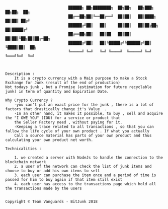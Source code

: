                                              


                                                                
                     
								██████╗ ██╗████████╗  ██╗██╗   ██╗███╗   ██╗██╗  ██╗
								██╔══██╗██║╚══██╔══╝  ██║██║   ██║████╗  ██║██║ ██╔╝
								██████╔╝██║   ██║     ██║██║   ██║██╔██╗ ██║█████╔╝ 
								██╔══██╗██║   ██║██   ██║██║   ██║██║╚██╗██║██╔═██╗ 
								██████╔╝██║   ██║╚█████╔╝╚██████╔╝██║ ╚████║██║  ██╗
								╚═════╝ ╚═╝   ╚═╝ ╚════╝  ╚═════╝ ╚═╝  ╚═══╝╚═╝  ╚═╝
                                                    
                                                                                                 

	Description :
		It is a crypto currency with a Main purpose to make a Stock Exchange for Junk (result of the end of production)
    Not todays junk , but a Promise (estimation for future recyclable junk) in term of quantity and Expiration Date. 

    Why Crypto Currency ?
		-you can't put an exact price for the junk , there is a lot of factors that drastically change it's Value  . 
		-In an other hand, it makes it possible, to buy , sell and acquire the "I OWE YOU" (IOU) for a service or product that 
		the Seller Factory need , without paying for it.
		-Keeping a trace related to all transactions , so that you can fallow the life cycle of your own product . If what you actually 
		Call a source material has parts of your own product and thus calculating your own product net worth. 

    Technicalities :
    
		1. we created a server with NodeJs to handle the connection to the blockchain network
		2. a user of the network can check the list of junk items and choose to buy or add his own items to sell
		3. each user can purchase the item once and a period of time is passed for him to buy again if that item still exist
		4. each user has access to the transactions page which hold all the transactions made by the users
	
		
	Copyright © Team Vanguards - BitJunk 2018

                                                            

